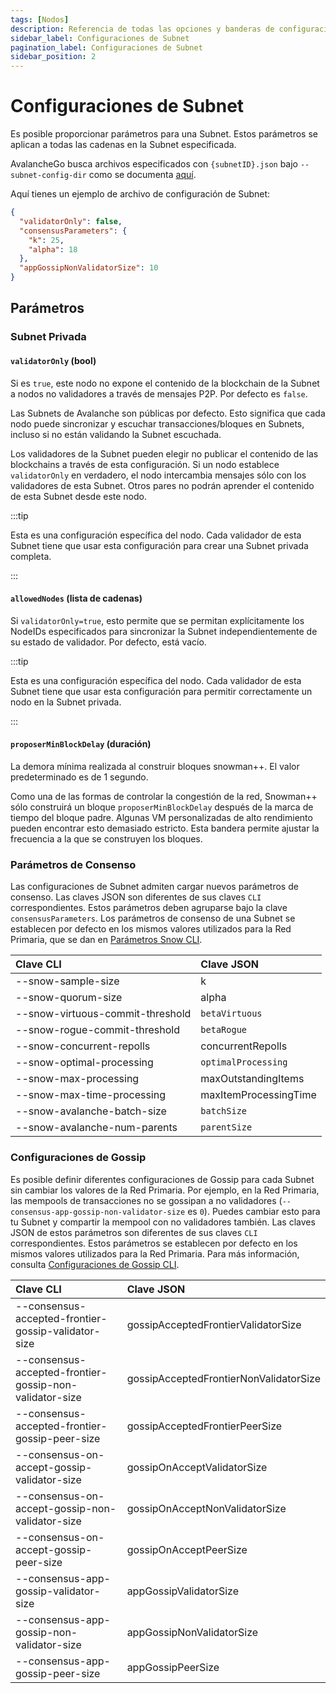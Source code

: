 ```yaml
---
tags: [Nodos]
description: Referencia de todas las opciones y banderas de configuración de Subnet disponibles.
sidebar_label: Configuraciones de Subnet
pagination_label: Configuraciones de Subnet
sidebar_position: 2
---
```


# Configuraciones de Subnet

Es posible proporcionar parámetros para una Subnet. Estos parámetros se aplican a todas
las cadenas en la Subnet especificada.

AvalancheGo busca archivos especificados con `{subnetID}.json` bajo
`--subnet-config-dir` como se documenta
[aquí](/nodes/configure/avalanchego-config-flags.md#subnet-configs).

Aquí tienes un ejemplo de archivo de configuración de Subnet:

```json
{
  "validatorOnly": false,
  "consensusParameters": {
    "k": 25,
    "alpha": 18
  },
  "appGossipNonValidatorSize": 10
}
```

## Parámetros

### Subnet Privada

#### `validatorOnly` (bool)

Si es `true`, este nodo no expone el contenido de la blockchain de la Subnet a nodos no validadores
a través de mensajes P2P. Por defecto es `false`.

Las Subnets de Avalanche son públicas por defecto. Esto significa que cada nodo puede sincronizar y
escuchar transacciones/bloques en Subnets, incluso si no están validando la
Subnet escuchada.

Los validadores de la Subnet pueden elegir no publicar el contenido de las blockchains a través de esta
configuración. Si un nodo establece `validatorOnly` en verdadero, el nodo intercambia
mensajes sólo con los validadores de esta Subnet. Otros pares no podrán
aprender el contenido de esta Subnet desde este nodo.

:::tip

Esta es una configuración específica del nodo. Cada validador de esta Subnet tiene que usar
esta configuración para crear una Subnet privada completa.

:::

#### `allowedNodes` (lista de cadenas)

Si `validatorOnly=true`, esto permite que se permitan explícitamente los NodeIDs especificados
para sincronizar la Subnet independientemente de su estado de validador. Por defecto, está vacío.

:::tip

Esta es una configuración específica del nodo. Cada validador de esta Subnet tiene que usar
esta configuración para permitir correctamente un nodo en la Subnet privada.

:::

#### `proposerMinBlockDelay` (duración)

La demora mínima realizada al construir bloques snowman++. El valor predeterminado es de 1 segundo.

Como una de las formas de controlar la congestión de la red, Snowman++ sólo construirá un
bloque `proposerMinBlockDelay` después de la marca de tiempo del bloque padre. Algunas
VM personalizadas de alto rendimiento pueden encontrar esto demasiado estricto. Esta bandera permite ajustar la
frecuencia a la que se construyen los bloques.

### Parámetros de Consenso

Las configuraciones de Subnet admiten cargar nuevos parámetros de consenso. Las claves JSON son
diferentes de sus claves `CLI` correspondientes. Estos parámetros deben agruparse bajo la
clave `consensusParameters`. Los parámetros de consenso de una Subnet se establecen por defecto en los
mismos valores utilizados para la Red Primaria, que se dan en [Parámetros Snow CLI](/nodes/configure/avalanchego-config-flags.md#snow-parameters).

| Clave CLI                        | Clave JSON            |
| :------------------------------- | :-------------------- |
| --snow-sample-size               | k                     |
| --snow-quorum-size               | alpha                 |
| --snow-virtuous-commit-threshold | `betaVirtuous`        |
| --snow-rogue-commit-threshold    | `betaRogue`           |
| --snow-concurrent-repolls        | concurrentRepolls     |
| --snow-optimal-processing        | `optimalProcessing`   |
| --snow-max-processing            | maxOutstandingItems   |
| --snow-max-time-processing       | maxItemProcessingTime |
| --snow-avalanche-batch-size      | `batchSize`           |
| --snow-avalanche-num-parents     | `parentSize`          |

### Configuraciones de Gossip

Es posible definir diferentes configuraciones de Gossip para cada Subnet sin
cambiar los valores de la Red Primaria. Por ejemplo, en la Red Primaria, las mempools de transacciones no se gossipan a no validadores
(`--consensus-app-gossip-non-validator-size` es `0`). Puedes cambiar esto para
tu Subnet y compartir la mempool con no validadores también. Las claves JSON de estos
parámetros son diferentes de sus claves `CLI` correspondientes. Estos parámetros
se establecen por defecto en los mismos valores utilizados para la Red Primaria. Para más información,
consulta [Configuraciones de Gossip CLI](/nodes/configure/avalanchego-config-flags.md#gossiping).

| Clave CLI                                               | Clave JSON                             |
| :------------------------------------------------------ | :------------------------------------- |
| --consensus-accepted-frontier-gossip-validator-size     | gossipAcceptedFrontierValidatorSize    |
| --consensus-accepted-frontier-gossip-non-validator-size | gossipAcceptedFrontierNonValidatorSize |
| --consensus-accepted-frontier-gossip-peer-size          | gossipAcceptedFrontierPeerSize         |
| --consensus-on-accept-gossip-validator-size             | gossipOnAcceptValidatorSize            |
| --consensus-on-accept-gossip-non-validator-size         | gossipOnAcceptNonValidatorSize         |
| --consensus-on-accept-gossip-peer-size                  | gossipOnAcceptPeerSize                 |
| --consensus-app-gossip-validator-size                   | appGossipValidatorSize                 |
| --consensus-app-gossip-non-validator-size               | appGossipNonValidatorSize              |
| --consensus-app-gossip-peer-size                        | appGossipPeerSize                      |
